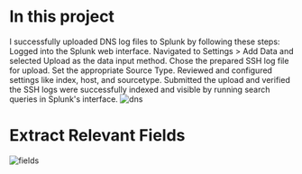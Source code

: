 # In this project 
I successfully uploaded DNS log files to Splunk by following these steps: Logged into the Splunk web interface. Navigated to Settings > Add Data and selected Upload as the data input method. Chose the prepared SSH log file for upload. Set the appropriate Source Type. Reviewed and configured settings like index, host, and sourcetype. Submitted the upload and verified the SSH logs were successfully indexed and visible by running search queries in Splunk's interface.
![dns](https://github.com/user-attachments/assets/d2fa3925-2c92-4043-be43-2c2c7f15ca69)
# Extract Relevant Fields
![fields](https://github.com/user-attachments/assets/d7e5b210-63bc-4538-9028-dfb256a27bb1)

